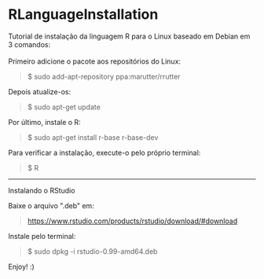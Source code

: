 # RLanguageInstallation

Tutorial de instalação da linguagem R para o Linux baseado em Debian em 3 comandos:
<br><br>
Primeiro adicione o pacote aos repositórios do Linux:
> $ sudo add-apt-repository ppa:marutter/rrutter

Depois atualize-os:
> $ sudo apt-get update 

Por último, instale o R:
> $ sudo apt-get install r-base r-base-dev 

Para verificar a instalação, execute-o pelo próprio terminal:
> $ R

<hr>

Instalando o RStudio

Baixe o arquivo ".deb" em:
> https://www.rstudio.com/products/rstudio/download/#download

Instale pelo terminal:
> $ sudo dpkg -i rstudio-0.99-amd64.deb

Enjoy! :)

